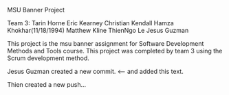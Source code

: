 MSU Banner Project

Team 3:
Tarin Horne
Eric Kearney
Christian Kendall
Hamza Khokhar(11/18/1994)
Matthew Kline
ThienNgo Le
Jesus Guzman

This project is the msu banner assignment for Software Development Methods and Tools course. This project was completed by team 3 using the Scrum development method. 

Jesus Guzman created a new commit. <-- and added this text.

Thien created a new push...